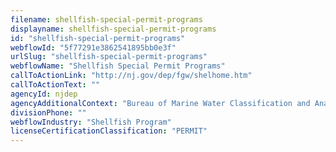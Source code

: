 ```yaml
---
filename: shellfish-special-permit-programs
displayname: shellfish-special-permit-programs
id: "shellfish-special-permit-programs"
webflowId: "5f77291e3862541895bb0e3f"
urlSlug: "shellfish-special-permit-programs"
webflowName: "Shellfish Special Permit Programs"
callToActionLink: "http://nj.gov/dep/fgw/shelhome.htm"
callToActionText: ""
agencyId: njdep
agencyAdditionalContext: "Bureau of Marine Water Classification and Analysis"
divisionPhone: ""
webflowIndustry: "Shellfish Program"
licenseCertificationClassification: "PERMIT"
---
```

